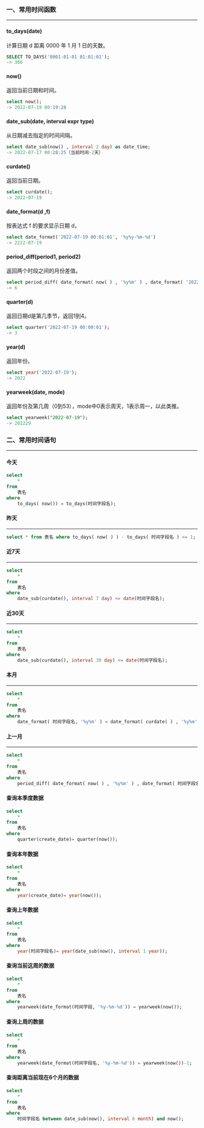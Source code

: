### 一、常用时间函数

---

#### to_days(date) 

计算日期 d 距离 0000 年 1 月 1 日的天数。

```sql
SELECT TO_DAYS('0001-01-01 01:01:01');
-> 366
```



#### now()

返回当前日期和时间。

```sql
select now();
-> 2022-07-19 00:19:28
```



#### date_sub(date, interval expr type)

从日期减去指定的时间间隔。

```sql
select date_sub(now() , interval 2 day) as date_time;
-> 2022-07-17 00:28:25（当前时间-2天）
```



#### curdate()

返回当前日期。

```sql
select curdate();
-> 2022-07-19
```



#### date_format(d ,f)

按表达式 f 的要求显示日期 d，

```sql
select date_format('2022-07-19 00:01:01', '%y%y-%m-%d')
-> 2222-07-19
```



#### period_diff(period1, period2)

返回两个时段之间的月份差值。

```sql
select period_diff( date_format( now( ) , '%y%m' ) , date_format( '2022-01-01 00:00:01', '%y%m' ) );
-> 6
```



#### quarter(d)

返回日期d是第几季节，返回1到4。

```sql
select quarter('2022-07-19 00:00:01');
-> 3
```



#### year(d)

返回年份。

```sql
select year('2022-07-19');
-> 2022
```



#### yearweek(date, mode)

返回年份及第几周（0到53），mode中0表示周天，1表示周一，以此类推。

```sql
select yearweek("2022-07-19");
-> 202229
```

















### 二、常用时间语句

---

#### 今天

```sql
select
	*
from
	表名
where
	to_days( now()) = to_days(时间字段名);
```



#### 昨天

---

```sql
select * from 表名 where to_days( now( ) ) - to_days( 时间字段名 ) <= 1;
```



#### 近7天

---

```sql
select
	*
from
	表名
where
	date_sub(curdate(), interval 7 day) <= date(时间字段名);
```



#### 近30天

---

```sql
select
	*
from
	表名
where
	date_sub(curdate(), interval 30 day) <= date(时间字段名);
```



#### 本月

---

```sql
select
	*
from
	表名
where
	date_format( 时间字段名, '%y%m' ) = date_format( curdate( ) , '%y%m' );
```



#### 上一月

---

```sql
select
	*
from
	表名
where
	period_diff( date_format( now( ) , '%y%m' ) , date_format( 时间字段名, '%y%m' ) ) = 1;
```



#### 查询本季度数据

```sql
select
	*
from
	表名
where
	quarter(create_date)= quarter(now());
```



#### 查询本年数据

```sql
select
	*
from
	表名
where
	year(create_date)= year(now());
```



#### 查询上年数据

```sql
select
	*
from
	表名
where
	year(时间字段名)= year(date_sub(now(), interval 1 year));
```



#### 查询当前这周的数据

```sql
select
	*
from
	表名
where
	yearweek(date_format(时间字段, '%y-%m-%d')) = yearweek(now());
```



#### 查询上周的数据

```sql
select
	*
from
	表名
where
	yearweek(date_format(时间字段名, '%y-%m-%d')) = yearweek(now())-1;
```



#### 查询距离当前现在6个月的数据

```sql
select
	*
from
	表名
where
	时间字段名 between date_sub(now(), interval 6 month) and now();
```